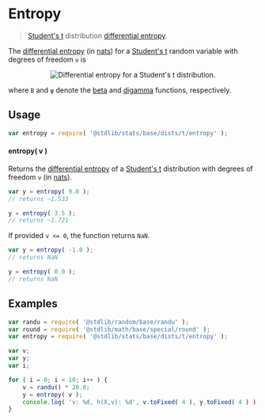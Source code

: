 <!--

@license Apache-2.0

Copyright (c) 2018 The Stdlib Authors.

Licensed under the Apache License, Version 2.0 (the "License");
you may not use this file except in compliance with the License.
You may obtain a copy of the License at

   http://www.apache.org/licenses/LICENSE-2.0

Unless required by applicable law or agreed to in writing, software
distributed under the License is distributed on an "AS IS" BASIS,
WITHOUT WARRANTIES OR CONDITIONS OF ANY KIND, either express or implied.
See the License for the specific language governing permissions and
limitations under the License.

-->

# Entropy

> [Student's t][t-distribution] distribution [differential entropy][entropy].

<!-- Section to include introductory text. Make sure to keep an empty line after the intro `section` element and another before the `/section` close. -->

<section class="intro">

The [differential entropy][entropy] (in [nats][nats]) for a [Student's t][t-distribution] random variable with degrees of freedom `ν` is

<!-- <equation class="equation" label="eq:t_entropy" align="center" raw="h\left( X \right) = \frac{\nu +1}{2} \left[\psi\left({\frac{1+\nu }{2}}\right)-\psi\left({\frac{\nu }{2}}\right)\right]+\ln{\left[{\sqrt {\nu }}B\left({\frac{\nu }{2}},{\frac{1}{2}}\right)\right]}" alt="Differential entropy for a Student's t distribution."> -->

<div class="equation" align="center" data-raw-text="h\left( X \right) = \frac{\nu +1}{2} \left[\psi\left({\frac{1+\nu }{2}}\right)-\psi\left({\frac{\nu }{2}}\right)\right]+\ln{\left[{\sqrt {\nu }}B\left({\frac{\nu }{2}},{\frac{1}{2}}\right)\right]}" data-equation="eq:t_entropy">
    <img src="https://cdn.jsdelivr.net/gh/stdlib-js/stdlib@591cf9d5c3a0cd3c1ceec961e5c49d73a68374cb/lib/node_modules/@stdlib/stats/base/dists/t/entropy/docs/img/equation_t_entropy.svg" alt="Differential entropy for a Student's t distribution.">
    <br>
</div>

<!-- </equation> -->

where `Β` and `ψ` denote the [beta][beta-function] and [digamma][digamma] functions, respectively.

</section>

<!-- /.intro -->

<!-- Package usage documentation. -->

<section class="usage">

## Usage

```javascript
var entropy = require( '@stdlib/stats/base/dists/t/entropy' );
```

#### entropy( v )

Returns the [differential entropy][entropy] of a [Student's t][t-distribution] distribution with degrees of freedom `v` (in [nats][nats]).

```javascript
var y = entropy( 9.0 );
// returns ~1.533

y = entropy( 3.5 );
// returns ~1.721
```

If provided `v <= 0`, the function returns `NaN`.

```javascript
var y = entropy( -1.0 );
// returns NaN

y = entropy( 0.0 );
// returns NaN
```

</section>

<!-- /.usage -->

<!-- Package usage notes. Make sure to keep an empty line after the `section` element and another before the `/section` close. -->

<section class="notes">

</section>

<!-- /.notes -->

<!-- Package usage examples. -->

<section class="examples">

## Examples

<!-- eslint no-undef: "error" -->

```javascript
var randu = require( '@stdlib/random/base/randu' );
var round = require( '@stdlib/math/base/special/round' );
var entropy = require( '@stdlib/stats/base/dists/t/entropy' );

var v;
var y;
var i;

for ( i = 0; i < 10; i++ ) {
    v = randu() * 20.0;
    y = entropy( v );
    console.log( 'v: %d, h(X,v): %d', v.toFixed( 4 ), y.toFixed( 4 ) );
}
```

</section>

<!-- /.examples -->

<!-- Section to include cited references. If references are included, add a horizontal rule *before* the section. Make sure to keep an empty line after the `section` element and another before the `/section` close. -->

<section class="references">

</section>

<!-- /.references -->

<!-- Section for related `stdlib` packages. Do not manually edit this section, as it is automatically populated. -->

<section class="related">

</section>

<!-- /.related -->

<!-- Section for all links. Make sure to keep an empty line after the `section` element and another before the `/section` close. -->

<section class="links">

[t-distribution]: https://en.wikipedia.org/wiki/Student%27s_t-distribution

[entropy]: https://en.wikipedia.org/wiki/Entropy_%28information_theory%29

[nats]: https://en.wikipedia.org/wiki/Nat_%28unit%29

[beta-function]: https://en.wikipedia.org/wiki/Beta_function

[digamma]: https://en.wikipedia.org/wiki/Digamma_function

</section>

<!-- /.links -->
